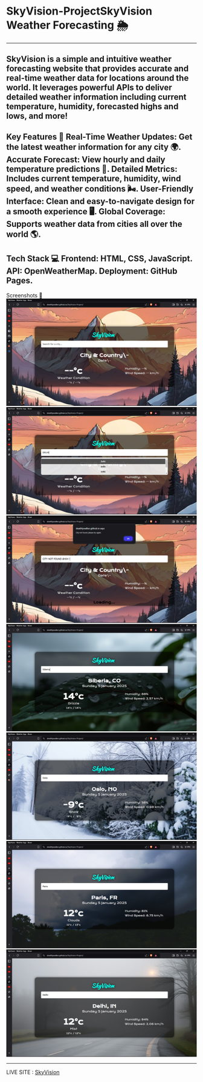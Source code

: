 # SkyVision-ProjectSkyVision Weather Forecasting 🌦️
____________________________________________________
SkyVision is a simple and intuitive weather forecasting website that provides accurate and real-time weather data for locations around the world. It leverages powerful APIs to deliver detailed weather information including current temperature, humidity, forecasted highs and lows, and more!
-----------------------------------------------------
Key Features 🌟
Real-Time Weather Updates: Get the latest weather information for any city 🌍.
Accurate Forecast: View hourly and daily temperature predictions 📅.
Detailed Metrics: Includes current temperature, humidity, wind speed, and weather conditions 🌬️.
User-Friendly Interface: Clean and easy-to-navigate design for a smooth experience 🖥️.
Global Coverage: Supports weather data from cities all over the world 🌎.
-----------------------------------------------------------------------------
Tech Stack 💻
Frontend: HTML, CSS, JavaScript.
API: OpenWeatherMap.
Deployment: GitHub Pages.
-----------------
Screenshots 📸
![Screenshot](assets/homepage.png)
![Screenshot](assets/sugesstionbox.png)
![Screenshot](assets/ERROR.png)
![Screenshot](assets/rainyweather.png)
![Screenshot](assets/snow.png)
![Screenshot](assets/cloudyweather.png)
![Screenshot](assets/fogweather.png)
____________________
LIVE SITE :
[SkyVision](https://deathlywalker.github.io/SkyVision-Project/)

